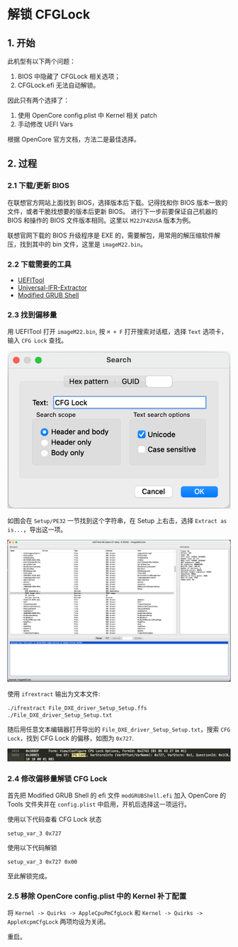 # 解锁 CFGLock
## 1. 开始
此机型有以下两个问题：

1. BIOS 中隐藏了 CFGLock 相关选项；
2. CFGLock.efi 无法自动解锁。

因此只有两个选择了：

1. 使用 OpenCore config.plist 中 Kernel 相关 patch
2. 手动修改 UEFI Vars

根据 OpenCore 官方文档，方法二是最佳选择。

## 2. 过程

### 2.1 下载/更新 BIOS

在联想官方网站上面找到 BIOS，选择版本后下载。记得找和你 BIOS 版本一致的文件，或者干脆找想要的版本后更新 BIOS。
进行下一步前要保证自己机器的 BIOS 和操作的 BIOS 文件版本相同。这里以 `M22JY42USA` 版本为例。

联想官网下载的 BIOS 升级程序是 EXE 的，需要解包，用常用的解压缩软件解压，找到其中的 bin 文件，这里是 `imageM22.bin`。

### 2.2 下载需要的工具

* [UEFITool](https://github.com/LongSoft/UEFITool/releases)
* [Universal-IFR-Extractor](https://github.com/LongSoft/Universal-IFR-Extractor/releases)
* [Modified GRUB Shell](https://github.com/datasone/grub-mod-setup_var/releases)

### 2.3 找到偏移量

用 UEFITool 打开 `imageM22.bin`, 按 `⌘ + F` 打开搜索对话框，选择 `Text` 选项卡，输入 `CFG Lock` 查找。

![](pics/UEFITool-Search.png)

如图会在 `Setup/PE32` 一节找到这个字符串，在 Setup 上右击，选择 `Extract as is...`，导出这一项。

![](pics/UEFITool-SearchResult.png)

使用 `ifrextract` 输出为文本文件:

```
./ifrextract File_DXE_driver_Setup_Setup.ffs ./File_DXE_driver_Setup_Setup.txt
```

随后用任意文本编辑器打开导出的 `File_DXE_driver_Setup_Setup.txt`，搜索 `CFG Lock`，找到 CFG Lock 的偏移，如图为 `0x727`.

![](pics/CFGLockOffset.png)


### 2.4 修改偏移量解锁 CFG Lock

首先把 Modified GRUB Shell 的 efi 文件 `modGRUBShell.efi` 加入 OpenCore 的 Tools 文件夹并在 `config.plist` 中启用，开机后选择这一项运行。

使用以下代码查看 CFG Lock 状态
```
setup_var_3 0x727
```

使用以下代码解锁
```
setup_var_3 0x727 0x00
```

至此解锁完成。

### 2.5 移除 OpenCore config.plist 中的 Kernel 补丁配置

将 `Kernel -> Quirks -> AppleCpuPmCfgLock` 和 `Kernel -> Quirks -> AppleXcpmCfgLock` 两项均设为关闭。

重启。
